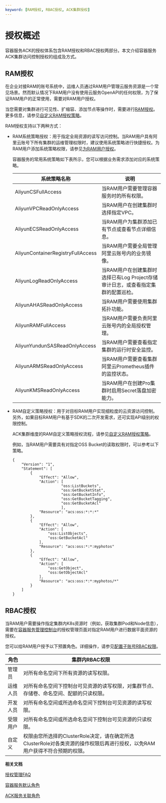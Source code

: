 ```yaml
---
keyword: [RAM授权, RBAC授权, ACK集群授权]
---
```


# 授权概述

容器服务ACK的授权体系包含RAM授权和RBAC授权两部分。本文介绍容器服务ACK集群访问控制授权的组成及方式。

## RAM授权

在企业对接RAM的账号系统中，运维人员通过RAM用户管理云服务资源是一个常见场景。然而默认情况下RAM用户没有使用云服务OpenAPI的任何权限，为了保证RAM用户的正常使用，需要对RAM用户授权。

当您需要对集群进行可见性、扩缩容、添加节点等操作时，需要进行[RAM授权](/intl.zh-CN/Kubernetes集群用户指南/授权管理/自定义RAM授权策略.md)。更多信息，请参见[自定义RAM授权策略](/intl.zh-CN/Kubernetes集群用户指南/授权管理/自定义RAM授权策略.md)。

RAM授权支持以下两种方式：

-   RAM系统策略授权：用于指定全局资源的读写访问控制。当RAM用户具有阿里云账号下所有集群的运维管理权限时，建议使用系统策略进行快捷授权。为RAM用户添加系统策略权限，请参见[为RAM用户授权](/intl.zh-CN/用户管理/为RAM用户授权.md)。

    容器服务的常用系统策略如下表所示，您可以根据业务需求添加对应的系统策略。

    |系统策略名称|说明|
    |------|--|
    |AliyunCSFullAccess|当RAM用户需要管理容器服务时的所有权限。|
    |AliyunVPCReadOnlyAccess|当RAM用户在创建集群时选择指定VPC。|
    |AliyunECSReadOnlyAccess|当RAM用户为集群添加已有节点或查看节点详细信息。|
    |AliyunContainerRegistryFullAccess|当RAM用户需要全局管理阿里云账号内的业务镜像。|
    |AliyunLogReadOnlyAccess|当RAM用户在创建集群时选择已有Log Project存储审计日志，或查看指定集群的配置巡检。|
    |AliyunAHASReadOnlyAccess|当RAM用户需要使用集群拓扑功能。|
    |AliyunRAMFullAccess|当RAM用户需要负责阿里云账号内的全局授权管理。|
    |AliyunYundunSASReadOnlyAccess|当RAM用户需要查看指定集群的运行时安全监控。|
    |AliyunARMSReadOnlyAccess|当RAM用户需要查看集群阿里云Prometheus插件的监控状态。|
    |AliyunKMSReadOnlyAccess|当RAM用户在创建Pro集群时启用Secret落盘加密能力。|

-   RAM自定义策略授权：用于对目标RAM用户实现细粒度的云资源访问控制。另外，如果目标RAM用户有基于SDK的二次开发需求，还可实现API级别的权限控制。

    ACK集群维度的RAM自定义策略授权流程，请参见[自定义RAM授权策略](/intl.zh-CN/Kubernetes集群用户指南/授权管理/自定义RAM授权策略.md)。

    例如，当RAM用户需要具有对指定OSS Bucket的读取权限时，可以参考以下策略。

    ```
    {
        "Version": "1",
        "Statement": [
            {
                "Effect": "Allow",
                "Action": [
                          "oss:ListBuckets",
                          "oss:GetBucketStat",
                          "oss:GetBucketInfo",
                          "oss:GetBucketTagging",
                          "oss:GetBucketAcl" 
                          ],    
                "Resource": "acs:oss:*:*:*"
            },
            {
                "Effect": "Allow",
                "Action": [
                    "oss:ListObjects",
                    "oss:GetBucketAcl"
                ],
                "Resource": "acs:oss:*:*:myphotos"
            },
            {
                "Effect": "Allow",
                "Action": [
                    "oss:GetObject",
                    "oss:GetObjectAcl"
                ],
                "Resource": "acs:oss:*:*:myphotos/*"
            }
        ]
    }
    ```


## RBAC授权

当RAM用户需要操作指定集群内K8s资源时（例如，获取集群Pod和Node信息），需要在[容器服务管理控制台](https://cs.console.aliyun.com)的授权管理页面对指定RAM用户进行数据平面资源的授权。

您可以给RAM用户授予以下预置角色。详细操作，请参见[配置子账号RBAC权限](/intl.zh-CN/Kubernetes集群用户指南/授权管理/配置子账号RBAC权限.md)。

|角色|集群内RBAC权限|
|--|---------|
|管理员|对所有命名空间下所有资源的读写权限。|
|运维人员|对所有命名空间下控制台可见资源的读写权限，对集群节点、存储卷、命名空间、配额的只读权限。|
|开发人员|对所有命名空间或所选命名空间下控制台可见资源的读写权限。|
|受限用户|对所有命名空间或所选命名空间下控制台可见资源的只读权限。|
|自定义|权限由您所选择的ClusterRole决定，请在确定所选ClusterRole对各类资源的操作权限后再进行授权，以免RAM用户获得不符合预期的权限。|

**相关文档**  


[授权管理FAQ](/intl.zh-CN/Kubernetes集群用户指南/授权管理/授权管理FAQ.md)

[容器服务默认角色](/intl.zh-CN/Kubernetes集群用户指南/授权管理/容器服务默认角色.md)

[ACK服务关联角色](/intl.zh-CN/Kubernetes集群用户指南/授权管理/ACK服务关联角色.md)

